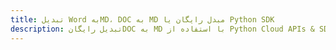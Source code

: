 ---title: تبدیل Word بهMD، DOC به MD مبدل رایگان یا Python SDKdescription: تبدیل رایگانDOC به MD با استفاده از Python Cloud APIs & SDK. همچنین اسناد Microsoft Word و OpenOffice را در Cloud ایجاد، ویرایش و رندر کنید.---
